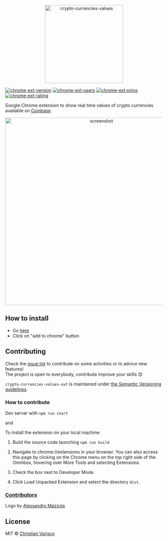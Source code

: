 <p align="center">
  <img src="https://raw.githubusercontent.com/CVarisco/crypto-currencies-values-ext/master/src/assets/images/LOGO.png" width="250" alt="crypto-currencies-values"/>
</p>

<p align="center">

[![chrome-ext-version](https://img.shields.io/chrome-web-store/v/mdhjlfjkejlopnnhpddgknbapmojkgip.svg)](https://chrome.google.com/webstore/detail/crypto-currencies-values/mdhjlfjkejlopnnhpddgknbapmojkgip)
[![chrome-ext-users](https://img.shields.io/chrome-web-store/users/mdhjlfjkejlopnnhpddgknbapmojkgip.svg)](https://chrome.google.com/webstore/detail/crypto-currencies-values/mdhjlfjkejlopnnhpddgknbapmojkgip)
[![chrome-ext-price](https://img.shields.io/chrome-web-store/price/mdhjlfjkejlopnnhpddgknbapmojkgip.svg)](https://chrome.google.com/webstore/detail/crypto-currencies-values/mdhjlfjkejlopnnhpddgknbapmojkgip)
[![chrome-ext-rating](https://img.shields.io/chrome-web-store/rating/mdhjlfjkejlopnnhpddgknbapmojkgip.svg)](https://chrome.google.com/webstore/detail/crypto-currencies-values/mdhjlfjkejlopnnhpddgknbapmojkgip)

</p>

Google Chrome extension to show real time values of crypto currencies available on [Coinbase](https://www.coinbase.com/).

<p align="center">
  <img src="https://raw.githubusercontent.com/CVarisco/crypto-currencies-values-ext/master/src/assets/images/screenshot.png" alt="screenshot" width="600" />
</p>

## How to install

- Go [here](https://chrome.google.com/webstore/detail/crypto-currencies-values/mdhjlfjkejlopnnhpddgknbapmojkgip)
- Click on "add to chrome" button

## Contributing

Check the [issue list](https://github.com/CVarisco/crypto-currencies-values-ext/issues) to contribute on some activities or to advice new features!  
The project is open to everybody, contribute improve your skills 😊  

`crypto-currencies-values-ext` is maintained under [the Semantic Versioning guidelines](http://semver.org/).


### How to contribute

Dev server with `npm run start`

and

To install the extension on your local machine:

1) Build the source code launching `npm run build`

2) Navigate to chrome://extensions in your browser. You can also access this page by clicking on the Chrome menu on the top right side of the Omnibox, hovering over More Tools and selecting Extensions.

3) Check the box next to Developer Mode.

4) Click Load Unpacked Extension and select the directory `dist`.

### [Contributors](https://github.com/CVarisco/crypto-currencies-values-ext/graphs/contributors)

Logo by [Alessandro Mazzola](https://www.instagram.com/itsalessandromazzola/)

## License

MIT © [Christian Varisco](https://github.com/CVarisco)
